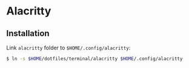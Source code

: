 # Alacritty

## Installation

Link `alacritty` folder to `$HOME/.config/alacritty`:

```bash
$ ln -s $HOME/dotfiles/terminal/alacritty $HOME/.config/alacritty
```
